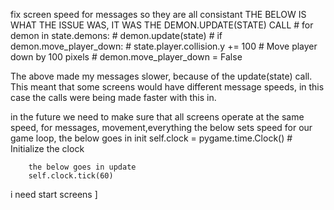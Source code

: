 fix screen speed for messages so they are all consistant
THE BELOW IS WHAT THE ISSUE WAS, IT WAS THE DEMON.UPDATE(STATE) CALL
       # for demon in state.demons:
        #     demon.update(state)
        #     if demon.move_player_down:
        #         state.player.collision.y += 100  # Move player down by 100 pixels
        #         demon.move_player_down = False

The above made my messages slower, because of the update(state) call. This meant that some 
screens would have different message speeds, in this case the calls were being made faster with this in.

in the future we need to make sure that all screens operate at the same speed, for messages, movement,everything
        the below sets speed for our game loop, the below goes in init 
        self.clock = pygame.time.Clock()  # Initialize the clock

        the below goes in update
        self.clock.tick(60)

i need start screens
]


